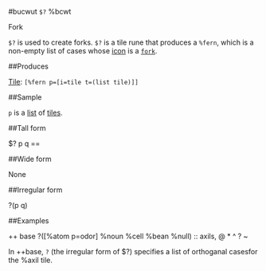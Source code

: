 #bucwut `$?` %bcwt

Fork

`$?` is used to create forks. `$?` is a tile rune that produces a `%fern`, which is a non-empty list of cases whose [icon]() is a [`fork`]().

##Produces

[Tile](): `[%fern p=[i=tile t=(list tile)]]`

##Sample

`p` is a [list]() of [tiles]().

##Tall form

$?  p
        q
    ==

##Wide form

None

##Irregular form

?(p q)

##Examples

++  base  ?([%atom p=odor] %noun %cell %bean %null)     ::  axils, @ * ^ ? ~

In ++base, `?` (the irregular form of $?) specifies a list of orthoganal casesfor the %axil tile.

